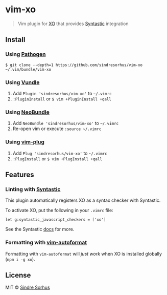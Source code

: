 # vim-xo

> Vim plugin for [XO](https://github.com/sindresorhus/xo) that provides [Syntastic](https://github.com/vim-syntastic/syntastic) integration


## Install

### Using [Pathogen](https://github.com/tpope/vim-pathogen)

```
$ git clone --depth=1 https://github.com/sindresorhus/vim-xo ~/.vim/bundle/vim-xo
```

### Using [Vundle](https://github.com/VundleVim/Vundle.vim)

1. Add `Plugin 'sindresorhus/vim-xo'` to `~/.vimrc`
2. `:PluginInstall` or `$ vim +PluginInstall +qall`

### Using [NeoBundle](https://github.com/Shougo/neobundle.vim)

1. Add `NeoBundle 'sindresorhus/vim-xo'` to `~/.vimrc`
2. Re-open vim or execute `:source ~/.vimrc`

### Using [vim-plug](https://github.com/junegunn/vim-plug)

1. Add `Plug 'sindresorhus/vim-xo'` to `~/.vimrc`
2. `:PlugInstall` or `$ vim +PlugInstall +qall`


## Features

### Linting with [Syntastic](https://github.com/vim-syntastic/syntastic)

This plugin automatically registers XO as a syntax checker with Syntastic.

To activate XO, put the following in your `.vimrc` file:

```vim
let g:syntastic_javascript_checkers = ['xo']
```

See the Syntastic [docs](https://github.com/vim-syntastic/syntastic/blob/master/doc/syntastic.txt) for more.

### Formatting with [vim-autoformat](https://github.com/Chiel92/vim-autoformat)

Formatting with `vim-autoformat` will *just work* when XO is installed globally (`npm i -g xo`).


## License

MIT © [Sindre Sorhus](https://sindresorhus.com)
